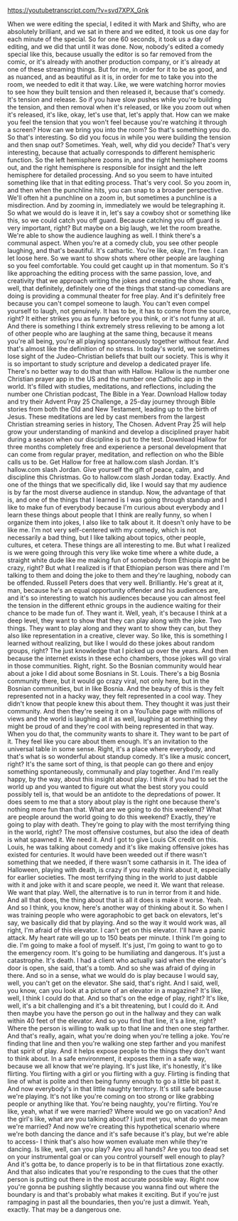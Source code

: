 https://youtubetranscript.com/?v=svd7XPX_Gnk

 When we were editing the special, I edited it with Mark and Shifty, who are absolutely brilliant, and we sat in there and we edited, it took us one day for each minute of the special. So for one 60 seconds, it took us a day of editing, and we did that until it was done. Now, nobody's edited a comedy special like this, because usually the editor is so far removed from the comic, or it's already with another production company, or it's already at one of these streaming things. But for me, in order for it to be as good, and as nuanced, and as beautiful as it is, in order for me to take you into the room, we needed to edit it that way. Like, we were watching horror movies to see how they built tension and then released it, because that's comedy. It's tension and release. So if you have slow pushes while you're building the tension, and then removal when it's released, or like you zoom out when it's released, it's like, okay, let's use that, let's apply that. How can we make you feel the tension that you won't feel because you're watching it through a screen? How can we bring you into the room? So that's something you do. So that's interesting. So did you focus in while you were building the tension and then snap out? Sometimes. Yeah, well, why did you decide? That's very interesting, because that actually corresponds to different hemispheric function. So the left hemisphere zooms in, and the right hemisphere zooms out, and the right hemisphere is responsible for insight and the left hemisphere for detailed processing. And so you seem to have intuited something like that in that editing process. That's very cool. So you zoom in, and then when the punchline hits, you can snap to a broader perspective. We'll often hit a punchline on a zoom in, but sometimes a punchline is a misdirection. And by zooming in, immediately we would be telegraphing it. So what we would do is leave it in, let's say a cowboy shot or something like this, so we could catch you off guard. Because catching you off guard is very important, right? But maybe on a big laugh, we let the room breathe. We're able to show the audience laughing as well. I think there's a communal aspect. When you're at a comedy club, you see other people laughing, and that's beautiful. It's cathartic. You're like, okay, I'm free. I can let loose here. So we want to show shots where other people are laughing so you feel comfortable. You could get caught up in that momentum. So it's like approaching the editing process with the same passion, love, and creativity that we approach writing the jokes and creating the show. Yeah, well, that definitely, definitely one of the things that stand-up comedians are doing is providing a communal theater for free play. And it's definitely free because you can't compel someone to laugh. You can't even compel yourself to laugh, not genuinely. It has to be, it has to come from the source, right? It either strikes you as funny before you think, or it's not funny at all. And there is something I think extremely stress relieving to be among a lot of other people who are laughing at the same thing, because it means you're all being, you're all playing spontaneously together without fear. And that's almost like the definition of no stress. In today's world, we sometimes lose sight of the Judeo-Christian beliefs that built our society. This is why it is so important to study scripture and develop a dedicated prayer life. There's no better way to do that than with Hallow. Hallow is the number one Christian prayer app in the US and the number one Catholic app in the world. It's filled with studies, meditations, and reflections, including the number one Christian podcast, The Bible in a Year. Download Hallow today and try their Advent Pray 25 Challenge, a 25-day journey through Bible stories from both the Old and New Testament, leading up to the birth of Jesus. These meditations are led by cast members from the largest Christian streaming series in history, The Chosen. Advent Pray 25 will help grow your understanding of mankind and develop a disciplined prayer habit during a season when our discipline is put to the test. Download Hallow for three months completely free and experience a personal development that can come from regular prayer, meditation, and reflection on who the Bible calls us to be. Get Hallow for free at hallow.com slash Jordan. It's hallow.com slash Jordan. Give yourself the gift of peace, calm, and discipline this Christmas. Go to hallow.com slash Jordan today. Exactly. And one of the things that we specifically did, like I would say that my audience is by far the most diverse audience in standup. Now, the advantage of that is, and one of the things that I learned is I was going through standup and I like to make fun of everybody because I'm curious about everybody and I learn these things about people that I think are really funny, so when I organize them into jokes, I also like to talk about it. It doesn't only have to be like me. I'm not very self-centered with my comedy, which is not necessarily a bad thing, but I like talking about topics, other people, cultures, et cetera. These things are all interesting to me. But what I realized is we were going through this very like woke time where a white dude, a straight white dude like me making fun of somebody from Ethiopia might be crazy, right? But what I realized is if that Ethiopian person was there and I'm talking to them and doing the joke to them and they're laughing, nobody can be offended. Russell Peters does that very well. Brilliantly. He's great at it, man, because he's an equal opportunity offender and his audiences are, and it's so interesting to watch his audiences because you can almost feel the tension in the different ethnic groups in the audience waiting for their chance to be made fun of. They want it. Well, yeah, it's because I think at a deep level, they want to show that they can play along with the joke. Two things. They want to play along and they want to show they can, but they also like representation in a creative, clever way. So like, this is something I learned without realizing, but like I would do these jokes about random groups, right? The just knowledge that I picked up over the years. And then because the internet exists in these echo chambers, those jokes will go viral in those communities. Right, right. So the Bosnian community would hear about a joke I did about some Bosnians in St. Louis. There's a big Bosnia community there, but it would go crazy viral, not only here, but in the Bosnian communities, but in like Bosnia. And the beauty of this is they felt represented not in a hacky way, they felt represented in a cool way. They didn't know that people knew this about them. They thought it was just their community. And then they're seeing it on a YouTube page with millions of views and the world is laughing at it as well, laughing at something they might be proud of and they're cool with being represented in that way. When you do that, the community wants to share it. They want to be part of it. They feel like you care about them enough. It's an invitation to the universal table in some sense. Right, it's a place where everybody, and that's what is so wonderful about standup comedy. It's like a music concert, right? It's the same sort of thing, is that people can go there and enjoy something spontaneously, communally and play together. And I'm really happy, by the way, about this insight about play. I think if you had to set the world up and you wanted to figure out what the best story you could possibly tell is, that would be an antidote to the depredations of power. It does seem to me that a story about play is the right one because there's nothing more fun than that. What are we going to do this weekend? What are people around the world going to do this weekend? Exactly, they're going to play with death. They're going to play with the most terrifying thing in the world, right? The most offensive costumes, but also the idea of death is what spawned it. We need it. And I got to give Louis CK credit on this. Louis, he was talking about comedy and it's like making offensive jokes has existed for centuries. It would have been weeded out if there wasn't something that we needed, if there wasn't some catharsis in it. The idea of Halloween, playing with death, is crazy if you really think about it, especially for earlier societies. The most terrifying thing in the world to just dabble with it and joke with it and scare people, we need it. We want that release. We want that play. Well, the alternative is to run in terror from it and hide. And all that does, the thing about that is all it does is make it worse. Yeah. And so I think, you know, here's another way of thinking about it. So when I was training people who were agoraphobic to get back on elevators, let's say, we basically did that by playing. And so the way it would work was, all right, I'm afraid of this elevator. I can't get on this elevator. I'll have a panic attack. My heart rate will go up to 150 beats per minute. I think I'm going to die. I'm going to make a fool of myself. It's just, I'm going to want to go to the emergency room. It's going to be humiliating and dangerous. It's just a catastrophe. It's death. I had a client who actually said when the elevator's door is open, she said, that's a tomb. And so she was afraid of dying in there. And so in a sense, what we would do is play because I would say, well, you can't get on the elevator. She said, that's right. And I said, well, you know, can you look at a picture of an elevator in a magazine? It's like, well, I think I could do that. And so that's on the edge of play, right? It's like, well, it's a bit challenging and it's a bit threatening, but I could do it. And then maybe you have the person go out in the hallway and they can walk within 40 feet of the elevator. And so you find that line, it's a line, right? Where the person is willing to walk up to that line and then one step farther. And that's really, again, what you're doing when you're telling a joke. You're finding that line and then you're walking one step farther and you manifest that spirit of play. And it helps expose people to the things they don't want to think about. In a safe environment, it exposes them in a safe way, because we all know that we're playing. It's just like, it's honestly, it's like flirting. You flirting with a girl or you flirting with a guy. Flirting is finding that line of what is polite and then being funny enough to go a little bit past it. And now everybody's in that little naughty territory. It's still safe because we're playing. It's not like you're coming on too strong or like grabbing people or anything like that. You're being naughty, you're flirting. You're like, yeah, what if we were married? Where would we go on vacation? And the girl's like, what are you talking about? I just met you, what do you mean we're married? And now we're creating this hypothetical scenario where we're both dancing the dance and it's safe because it's play, but we're able to access- I think that's also how women evaluate men while they're dancing. Is like, well, can you play? Are you all hands? Are you too dead set on your instrumental goal or can you control yourself well enough to play? And it's gotta be, to dance properly is to be in that flirtatious zone exactly. And that also indicates that you're responding to the cues that the other person is putting out there in the most accurate possible way. Right now you're gonna be pushing slightly because you wanna find out where the boundary is and that's probably what makes it exciting. But if you're just rampaging in past all the boundaries, then you're just a dimwit. Yeah, exactly. That may be a dangerous one.